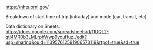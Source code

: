 https://nhts.ornl.gov/

Breakdown of start time of trip (intraday) and mode (car, transit, etc).

Data dictionary on Sheets: https://docs.google.com/spreadsheets/d/11DQL2-qtj4MR0b3LMLrphWwp9youHuz_/edit?usp=sharing&ouid=113957612591906573119&rtpof=true&sd=true